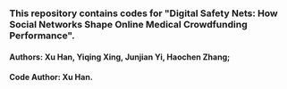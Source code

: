 ### This repository contains codes for "Digital Safety Nets: How Social Networks Shape Online Medical Crowdfunding Performance".

#### Authors: Xu Han, Yiqing Xing, Junjian Yi, Haochen Zhang;

#### Code Author: Xu Han.
